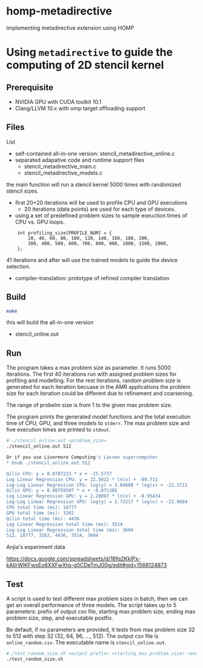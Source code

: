# homp-metadirective
Implementing metadirective extension using HOMP 

# Using `metadirective` to guide the computing of 2D stencil kernel

## Prerequisite

- NVIDIA GPU with CUDA toolkit 10.1
- Clang/LLVM 10.x with omp target offloading support

## Files

List
* self-contained all-in-one version:  stencil_metadirective_online.c
* separated adapative code and runtime support files
  * stencil_metadirective_main.c 
  * stencil_metadirective_models.c

the main function will run a stencil kernel 5000 times with randomized stencil sizes. 
* first 20+20 iterations will be used to profile CPU and GPU executions
  * 20 iterations (data points) are used for each type of devices. 
* using a set of predefined problem sizes to sample exeuction times of CPU vs. GPU loops. 
```
    int profiling_size[PROFILE_NUM] = {
        20, 40, 60, 80, 100, 120, 140, 160, 180, 200,
        300, 400, 500, 600, 700, 800, 900, 1000, 1500, 2000,
    };
```    

41 iterations and after will use the trained models to guide the device selection. 

* compiler-translation: prototype of refined compiler translation
 

## Build

```bash
make
```
this will build the all-in-one version
* stencil_online.out

## Run

The program takes a max problem size as parameter. It runs 5000 iterations. The first 40 iterations run with assigned problem sizes for profiling and modelling.
For the rest iterations, random problem size is generated for each iteration becuase in the AMR applications the problem size for each iteration could be different due to refinement and coarsening.

The range of probelm size is from 1 to the given max problem size.

The program prints the generated model functions and the total execution time of CPU, GPU, and three models to `stderr`.
The max problem size and five execution times are printed to `stdout`.

```bash
# ./stencil_online.out <problem_size>
./stencil_online.out 512

Or if you use Livermore Computing's Lassen supercomputer
* bsub ./stencil_online.out 512

Qilin CPU: y = 0.0787223 * x + -15.5737
Log Linear Regression CPU: y = 22.5622 * ln(x) + -89.711
Log-Log Linear Regression CPU: log(y) = 3.04608 * log(x) + -22.3711
Qilin GPU: y = 0.00759507 * x + -0.871385
Log Linear Regression GPU: y = 2.28097 * ln(x) + -8.95434
Log-Log Linear Regression GPU: log(y) = 2.73217 * log(x) + -22.9684
CPU total time (ms): 18777
GPU total time (ms): 3262
Qilin total time (ms): 4436
Log Linear Regression total time (ms): 3514
Log-Log Linear Regression total time (ms): 3604
512, 18777, 3262, 4436, 3514, 3604

```

Anjia's experiment data

https://docs.google.com/spreadsheets/d/18fq2KkIPx-kAIIrWIKFwsEo6XXFwXtg-g0CDeTmJ00g/edit#gid=1568124873 


## Test

A script is used to test different max problem sizes in batch, then we can get an overall performance of three models.
The script takes up to 5 parameters: prefix of output csv file, starting max problem size, ending max problem size, step, and executable postfix.

Be default, if no parameters are provided, it tests from max problem size 32 to 512 with step 32 (32, 64, 96, ..., 512). The output csv file is `online_random.csv`. The executable name is `stencil_online.out`.

```bash
#./test_random_size.sh <output_prefix> <starting_max_problem_size> <ending_max_problem_size> <step> <executable_postfix>
./test_random_size.sh
```
